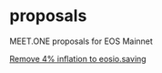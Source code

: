 # proposals
MEET.ONE proposals for EOS Mainnet

[Remove 4% inflation to eosio.saving](removesaving)
